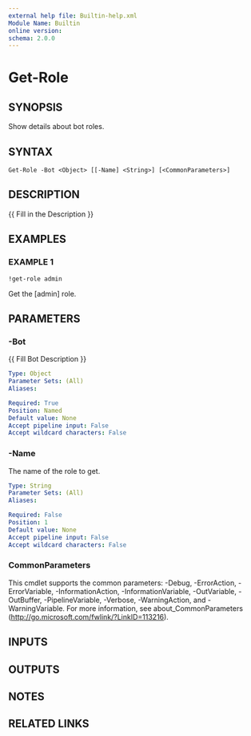 ```yaml
---
external help file: Builtin-help.xml
Module Name: Builtin
online version:
schema: 2.0.0
---
```


# Get-Role

## SYNOPSIS
Show details about bot roles.

## SYNTAX

```
Get-Role -Bot <Object> [[-Name] <String>] [<CommonParameters>]
```

## DESCRIPTION
{{ Fill in the Description }}

## EXAMPLES

### EXAMPLE 1
```
!get-role admin
```

Get the \[admin\] role.

## PARAMETERS

### -Bot
{{ Fill Bot Description }}

```yaml
Type: Object
Parameter Sets: (All)
Aliases:

Required: True
Position: Named
Default value: None
Accept pipeline input: False
Accept wildcard characters: False
```

### -Name
The name of the role to get.

```yaml
Type: String
Parameter Sets: (All)
Aliases:

Required: False
Position: 1
Default value: None
Accept pipeline input: False
Accept wildcard characters: False
```

### CommonParameters
This cmdlet supports the common parameters: -Debug, -ErrorAction, -ErrorVariable, -InformationAction, -InformationVariable, -OutVariable, -OutBuffer, -PipelineVariable, -Verbose, -WarningAction, and -WarningVariable. For more information, see about_CommonParameters (http://go.microsoft.com/fwlink/?LinkID=113216).

## INPUTS

## OUTPUTS

## NOTES

## RELATED LINKS
